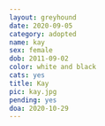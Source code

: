 ```yaml
---
layout: greyhound
date: 2020-09-05
category: adopted
name: kay
sex: female
dob: 2011-09-02
color: white and black
cats: yes
title: Kay
pic: kay.jpg
pending: yes
doa: 2020-10-29
---
```


